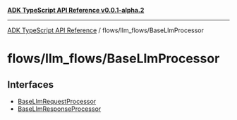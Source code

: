 [**ADK TypeScript API Reference v0.0.1-alpha.2**](../../../README.md)

***

[ADK TypeScript API Reference](../../../modules.md) / flows/llm\_flows/BaseLlmProcessor

# flows/llm\_flows/BaseLlmProcessor

## Interfaces

- [BaseLlmRequestProcessor](interfaces/BaseLlmRequestProcessor.md)
- [BaseLlmResponseProcessor](interfaces/BaseLlmResponseProcessor.md)
